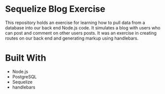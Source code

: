 # Sequelize Blog Exercise
This repository holds an exercise for learning how to pull data from a database into our back end Node.js code. It simulates a blog with users who can post and comment on other users posts. It was an exercise in creating routes on our back end and generating markup using handlebars.

# Built With
* Node.js
* PostgreSQL
* Sequelize
* handlebars
